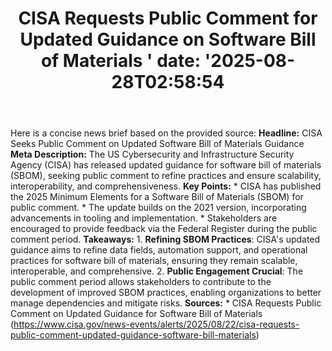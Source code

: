 ﻿---
title: "CISA Requests Public Comment for Updated Guidance on Software Bill of Materials '
date: '2025-08-28T02:58:54"
category: "Markets"
summary: ""
slug: "cisa requests public comment for updated guidance on softwar"
source_urls:
  - "https://www.cisa.gov/news-events/alerts/2025/08/22/cisa-requests-public-comment-updated-guidance-software-bill-materials"
seo:
  title: "CISA Requests Public Comment for Updated Guidance on Software Bill of Materials  | Hash n Hedge'
  description: '"
  keywords: ["news", "markets", "brief"]
---
Here is a concise news brief based on the provided source:  **Headline:** CISA Seeks Public Comment on Updated Software Bill of Materials Guidance  **Meta Description:** The US Cybersecurity and Infrastructure Security Agency (CISA) has released updated guidance for software bill of materials (SBOM), seeking public comment to refine practices and ensure scalability, interoperability, and comprehensiveness.  **Key Points:**  * CISA has published the 2025 Minimum Elements for a Software Bill of Materials (SBOM) for public comment. * The update builds on the 2021 version, incorporating advancements in tooling and implementation. * Stakeholders are encouraged to provide feedback via the Federal Register during the public comment period.  **Takeaways:**  1. **Refining SBOM Practices**: CISA's updated guidance aims to refine data fields, automation support, and operational practices for software bill of materials, ensuring they remain scalable, interoperable, and comprehensive. 2. **Public Engagement Crucial**: The public comment period allows stakeholders to contribute to the development of improved SBOM practices, enabling organizations to better manage dependencies and mitigate risks.  **Sources:**  * CISA Requests Public Comment on Updated Guidance for Software Bill of Materials (https://www.cisa.gov/news-events/alerts/2025/08/22/cisa-requests-public-comment-updated-guidance-software-bill-materials) 
